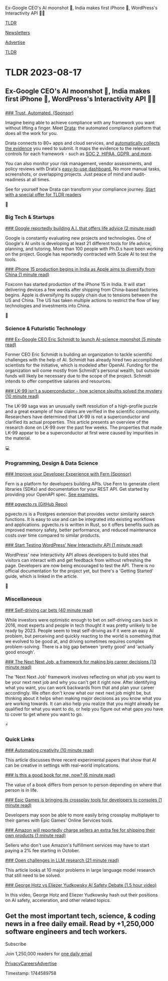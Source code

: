 Ex-Google CEO's AI moonshot 🤖, India makes first iPhone 📱, WordPress's Interactivity API 👨‍💻

[TLDR](/)

[Newsletters](/newsletters)

[Advertise](https://advertise.tldr.tech/)

[TLDR](/)

# TLDR 2023-08-17

## Ex-Google CEO's AI moonshot 🤖, India makes first iPhone 📱, WordPress's Interactivity API 👨‍💻

### 

[### Trust, Automated. (Sponsor)](https://drata.com/partner/tldr?utm_campaign=DR_cap_tldr_all_sec-it_none_none_AMS_USCA_demo_requestdemo&amp;utm_source=tldr&amp;utm_medium=paidnewsletter&amp;utm_content=request-demo_txt_v1&amp;utm_term=USCA_all_sec-it_none_none)

Imagine being able to achieve compliance with any framework you want without lifting a finger. Meet [Drata](https://drata.com/partner/tldr?utm_campaign=DR_cap_tldr_all_sec-it_none_none_AMS_USCA_demo_requestdemo&utm_source=tldr&utm_medium=paidnewsletter&utm_content=request-demo_txt_v1&utm_term=USCA_all_sec-it_none_none): the automated compliance platform that does all the work for you.

Drata connects to 80+ apps and cloud services, and [automatically collects the evidence](https://drata.com/partner/tldr?utm_campaign=DR_cap_tldr_all_sec-it_none_none_AMS_USCA_demo_requestdemo&utm_source=tldr&utm_medium=paidnewsletter&utm_content=request-demo_txt_v1&utm_term=USCA_all_sec-it_none_none) you need to submit. It maps the evidence to the relevant controls for each framework - such as [SOC 2, HIPAA, GDPR, and more](https://drata.com/partner/tldr?utm_campaign=DR_cap_tldr_all_sec-it_none_none_AMS_USCA_demo_requestdemo&utm_source=tldr&utm_medium=paidnewsletter&utm_content=request-demo_txt_v1&utm_term=USCA_all_sec-it_none_none).

You can also monitor your risk management, vendor assessments, and policy reviews with Drata's [easy-to-use dashboard](https://drata.com/partner/tldr?utm_campaign=DR_cap_tldr_all_sec-it_none_none_AMS_USCA_demo_requestdemo&utm_source=tldr&utm_medium=paidnewsletter&utm_content=request-demo_txt_v1&utm_term=USCA_all_sec-it_none_none)[.](https://drata.com/partner/tldr?utm_campaign=DR_cap_tldr_all_sec-it_none_none_AMS_USCA_demo_requestdemo&utm_source=tldr&utm_medium=paidnewsletter&utm_content=request-demo_txt_v1&utm_term=USCA_all_sec-it_none_none) No more manual tasks, screenshots, or overlapping projects. Just peace of mind and audit-readiness at all times.

See for yourself how Drata can transform your compliance journey. [Start with a special offer for TLDR readers](https://drata.com/partner/tldr?utm_campaign=DR_cap_tldr_all_sec-it_none_none_AMS_USCA_demo_requestdemo&utm_source=tldr&utm_medium=paidnewsletter&utm_content=request-demo_txt_v1&utm_term=USCA_all_sec-it_none_none)

📱

### Big Tech & Startups

[### Google reportedly building A.I. that offers life advice (2 minute read)](https://www.cnbc.com/2023/08/16/google-reportedly-building-ai-that-offers-life-advice.html?utm_source=tldrnewsletter)

Google is constantly evaluating new projects and technologies. One of Google's AI units is developing at least 21 different tools for life advice, planning, and tutoring. More than 100 people with Ph.D.s have been working on the project. Google has reportedly contracted with Scale AI to test the tools.

[### iPhone 15 production begins in India as Apple aims to diversify from China (1 minute read)](https://www.cnbc.com/2023/08/16/apple-begins-iphone-15-production-in-india-report-says.html?utm_source=tldrnewsletter)

Foxconn has started production of the iPhone 15 in India. It will start delivering devices a few weeks after shipping from China-based factories begins. Apple is diversifying its supply chain due to tensions between the US and China. The US has taken multiple actions to restrict the flow of key technologies and investments into China.

🚀

### Science & Futuristic Technology

[### Ex-Google CEO Eric Schmidt to launch AI-science moonshot (5 minute read)](https://www.semafor.com/article/08/16/2023/ex-google-ceo-eric-schmidt-to-launch-ai-science-moonshot?utm_source=tldrnewsletter)

Former CEO Eric Schmidt is building an organization to tackle scientific challenges with the help of AI. Schmidt has already hired two accomplished scientists for the initiative, which is modeled after OpenAI. Funding for the organization will come mostly from Schmidt's personal wealth, but outside funds will likely be necessary due to the scope of the project. Schmidt intends to offer competitive salaries and resources.

[### LK-99 isn’t a superconductor - how science sleuths solved the mystery (10 minute read)](https://www.nature.com/articles/d41586-023-02585-7?utm_source=tldrnewsletter)

The LK-99 saga was an unusually swift resolution of a high-profile puzzle and a great example of how claims are verified in the scientific community. Researchers have determined that LK-99 is not a superconductor and clarified its actual properties. This article presents an overview of the research done on LK-99 over the past few weeks. The properties that made LK-99 appear to be a superconductor at first were caused by impurities in the material.

💻

### Programming, Design & Data Science

[### Improve your Developer Experience with Fern (Sponsor)](https://buildwithfern.typeform.com/to/zlS6MMOE)

Fern is a platform for developers building APIs. Use Fern to generate client libraries (SDKs) and documentation for your REST API. Get started by providing your OpenAPI spec. [See examples.](https://buildwithfern.typeform.com/to/zlS6MMOE)

[### pgvecto.rs (GitHub Repo)](https://github.com/tensorchord/pgvecto.rs?utm_source=tldrnewsletter)

pgvecto.rs is a Postgres extension that provides vector similarity search functions. It is easy to use and can be integrated into existing workflows and applications. pgvecto.rs is written in Rust, so it offers benefits such as improved memory safety, better performance, and reduced maintenance costs over time compared to similar products.

[### Start Testing WordPress’ New Interactivity API (1 minute read)](https://wptavern.com/start-testing-wordpress-new-interactivity-api?utm_source=tldrnewsletter)

WordPress' new Interactivity API allows developers to build sites that visitors can interact with and get feedback from without refreshing the page. Developers are now being encouraged to test the API. There is no official documentation for the project yet, but there's a 'Getting Started' guide, which is linked in the article.

🎁

### Miscellaneous

[### Self-driving car bets (40 minute read)](https://www.lesswrong.com/posts/ZRrYsZ626KSEgHv8s/self-driving-car-bets?utm_source=tldrnewsletter)

While investors were optimistic enough to bet on self-driving cars back in 2016, most experts and people in tech thought it was pretty unlikely to be ready by 2023. People seem to treat self-driving as if it were an easy AI problem, but perceiving and quickly reacting to the world is something that we evolved to be good at, and driving sometimes requires complex problem-solving. There is a big gap between 'pretty good' and 'actually good enough'.

[### The Next Next Job, a framework for making big career decisions (13 minute read)](https://andrewchen.com/the-next-next-job/?utm_source=tldrnewsletter)

The 'Next Next Job' framework involves reflecting on what job you want to be your next next job and why you can't get it right now. After identifying what you want, you can work backwards from that and plan your career accordingly. We often don't know what our next next job might be, but thinking about it helps when making major decisions as you know what you are working towards. It can also help you realize that you might already be qualified for what you want to do, or help you figure out what gaps you have to cover to get where you want to go.

⚡

### Quick Links

[### Automating creativity (10 minute read)](https://www.oneusefulthing.org/p/automating-creativity?utm_source=tldrnewsletter)

This article discusses three recent experimental papers that show that AI can be creative in settings with real-world implications.

[### Is this a good book for me, now? (6 minute read)](https://maryrosecook.com/blog/post/is-this-a-good-book-for-me-now?utm_source=tldrnewsletter)

The value of a book differs from person to person depending on where that person is in life.

[### Epic Games is bringing its crossplay tools for developers to consoles (1 minute read)](https://www.theverge.com/2023/8/16/23833844/epic-games-crossplay-tools-developers-consoles?utm_source=tldrnewsletter)

Developers may soon be able to more easily bring crossplay multiplayer to their games with Epic Games' Online Services tools.

[### Amazon will reportedly charge sellers an extra fee for shipping their own products (1 minute read)](https://www.theverge.com/2023/8/16/23834653/amazon-seller-fees-shipping-fulfillment?utm_source=tldrnewsletter)

Sellers who don't use Amazon's fulfillment services may have to start paying a 2% fee starting in October.

[### Open challenges in LLM research (21 minute read)](https://huyenchip.com/2023/08/16/llm-research-open-challenges.html?utm_source=tldrnewsletter)

This article looks at 10 major problems in large language model research that still need to be solved.

[### George Hotz vs Eliezer Yudkowsky AI Safety Debate (1.5 hour video)](https://www.youtube.com/watch?v=6yQEA18C-XI)

In this video, George Hotz and Eliezer Yudkowsky hash out their positions on AI safety, acceleration, and other related topics.

## Get the most important tech, science, & coding news in a free daily email. Read by +1,250,000 software engineers and tech workers.

Subscribe

Join 1,250,000 readers for [one daily email](/api/latest/tech)

[Privacy](/privacy)[Careers](https://jobs.ashbyhq.com/tldr.tech)[Advertise](/tech/advertise)

Timestamp: 1744589758